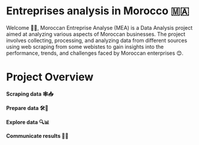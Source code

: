 # Entreprises analysis in Morocco 🇲🇦

Welcome 👋🏼, Moroccan Entreprise Analyse (MEA) is a Data Analysis project aimed at analyzing various aspects of Moroccan businesses. The project involves collecting, processing, and analyzing data from different sources using web scraping from some webistes to gain insights into the performance, trends, and challenges faced by Moroccan enterprises 😊.


# Project Overview

**Scraping data 🕸️📥**

**Prepare data 🛠️📂**

**Explore data 🔍📊**

**Communicate results 📢📄**
